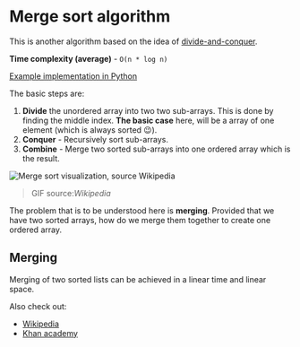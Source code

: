# Merge sort algorithm

This is another algorithm based on the idea of [divide-and-conquer](../../DivideAndConquer.md).

**Time complexity (average)** - `O(n * log n)`

[Example implementation in Python](./merge_sort.py)

The basic steps are:

1. **Divide** the unordered array into two two sub-arrays. This is done by finding the middle index.
   **The basic case** here, will be a array of one element (which is always sorted 😉).
2. **Conquer** - Recursively sort sub-arrays.
3. **Combine** - Merge two sorted sub-arrays into one ordered array which is the result.

![Merge sort visualization, source Wikipedia](https://upload.wikimedia.org/wikipedia/commons/c/cc/Merge-sort-example-300px.gif)

> GIF source:_Wikipedia_

The problem that is to be understood here is **merging**. Provided that we have two sorted arrays,
how do we merge them together to create one ordered array.

## Merging

Merging of two sorted lists can be achieved in a linear time and linear space.

Also check out:

- [Wikipedia](https://en.wikipedia.org/wiki/Merge_sort)
- [Khan academy](https://www.khanacademy.org/computing/computer-science/algorithms/merge-sort/a/overview-of-merge-sort_)
